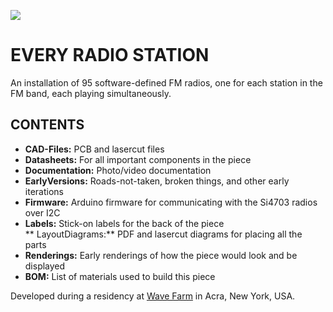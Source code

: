 ![](http://jeffreythompson.org/images/ers-detail.jpg)

# EVERY RADIO STATION

An installation of 95 software-defined FM radios, one for each station in the FM band, each playing simultaneously.

## CONTENTS  

* **CAD-Files:** PCB and lasercut files  
* **Datasheets:** For all important components in the piece  
* **Documentation:** Photo/video documentation  
* **EarlyVersions:** Roads-not-taken, broken things, and other early iterations  
* **Firmware:** Arduino firmware for communicating with the Si4703 radios over I2C  
* **Labels:** Stick-on labels for the back of the piece  
** LayoutDiagrams:** PDF and lasercut diagrams for placing all the parts  
* **Renderings:** Early renderings of how the piece would look and be displayed  
* **BOM:** List of materials used to build this piece  

Developed during a residency at [Wave Farm](https://wavefarm.org/) in Acra, New York, USA.
